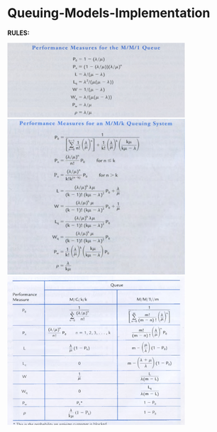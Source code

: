 # Queuing-Models-Implementation

<strong>RULES:

<img src="https://github.com/nourhan031/Queuing-Models-Implementation/blob/main/cheatsheets/mm1_rules.jpeg" width="400" > 
<br>
<img src="https://github.com/nourhan031/Queuing-Models-Implementation/blob/main/cheatsheets/mmk_rules.jpeg" width="400" > 
<br>
<img src="https://github.com/nourhan031/Queuing-Models-Implementation/blob/main/cheatsheets/Screenshot_28-4-2024_233826_.jpeg" width="400">

